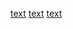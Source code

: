 [text](<c:/Users/admin/Downloads/Deployment_Scripts_Hadoop_V1_-20241104 (1).zip>) [text](<c:/Users/admin/Downloads/PracticeFiles_S3_Scripts (1).zip>) [text](<c:/Users/admin/Downloads/Linux_Impressions_Zip (1).zip>)